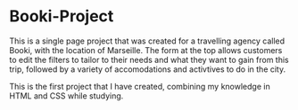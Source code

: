 # Booki-Project
This is a single page project that was created for a travelling agency called Booki, with the location of Marseille. 
The form at the top allows customers to edit the filters to tailor to their needs and what they want to gain from this trip, followed by a variety of accomodations and activtives to do in the city.

This is the first project that I have created, combining my knowledge in HTML and CSS while studying.
